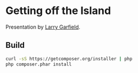 Getting off the Island
================================

Presentation by [Larry Garfield](http://www.garfieldtech.com).

Build
-----

``` bash
curl -sS https://getcomposer.org/installer | php
php composer.phar install
```
